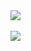 <a href="https://github.com/dougmasten">
  <img src="https://github-readme-stats.vercel.app/api?username=dougmasten&show_icons=true&theme=github_dark" />
</a>
<br>
<br>
<a href="https://github.com/dougmasten">
  <img src="https://github-readme-stats.vercel.app/api/top-langs/?username=dougmasten&layout=compact&theme=github_dark" />
</a>
